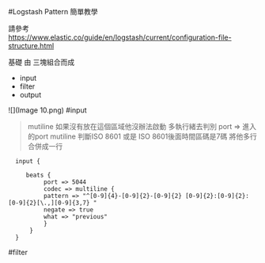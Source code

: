 #Logstash Pattern 簡單教學

請參考   
https://www.elastic.co/guide/en/logstash/current/configuration-file-structure.html

基礎 由 三塊組合而成
* input    
* filter    
* output    

![](Image 10.png)
#input 

>mutiline 如果沒有放在這個區域他沒辦法啟動 多執行緒去判別
>port => 進入的port
> mutiline 判斷ISO 8601 或是 ISO 8601後面時間區碼是7碼 將他多行合併成一行

      input {

         beats {
              port => 5044
              codec => multiline {
              pattern => "^[0-9]{4}-[0-9]{2}-[0-9]{2} [0-9]{2}:[0-9]{2}:[0-9]{2}[\.,][0-9]{3,7} "
              negate => true
              what => "previous"
              }
          }
      }


#filter

